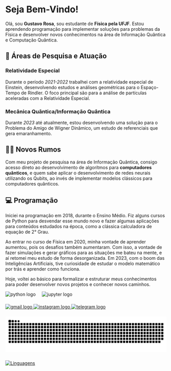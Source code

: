 # Seja Bem-Vindo!
Olá, sou **Gustavo Rosa**, sou estudante de **Física pela UFJF**. Estou aprendendo programação para implementar soluções para problemas da Física e desenvolver novos conhecimentos na área de Informação Quântica e Computação Quântica.

## 🔎 Áreas de Pesquisa e Atuação
### Relatividade Especial
Durante o período *2021-2022* trabalhei com a relatividade especial de Einstein, desenvolvendo estudos e análises geométricas para o Espaço-Tempo de Rindler. O foco principal são para a análise de partículas aceleradas com a Relatividade Especial.

### Mecânica Quântica/Informação Quântica
Durante *2023* até atualmente, estou desenvolvendo uma solução para o Problema do Amigo de Wigner Dinâmico, um estudo de referenciais que gera emaranhamento.

## 🧑‍🔬 Novos Rumos
Com meu projeto de pesquisa na área de Informação Quântica, consigo acesso direto ao desenvolvimento de algorítmos para **computadores quânticos**, e quem sabe aplicar o desenvolvimento de redes neurais utilizando os Qubits, ao invés de implementar modelos clássicos para computadores quânticos.

## 💻 Programação
Iniciei na programação em 2018, durante o Ensino Médio. Fiz alguns cursos de Python para desvendar esse mundo novo e fazer algumas aplicações para conteúdos estudados na época, como a clássica calculadora de equação de 2° Grau. 

Ao entrar no curso de Física em 2020, minha vontade de aprender aumentou, pois os desafios também aumentaram. Com isso, a vontade de fazer simulações e gerar gráficos para as situações me bateu na mente, e aí retomei meu estudo de forma desorganizada. Em 2023, com o boom das Inteligências Artificiais, tive curiosidade de estudar o modelo matemático por trás e aprender como funciona.

Hoje, voltei ao básico para formalizar e estruturar meus conhecimentos para poder desenvolver novos projetos e conhecer novos caminhos.

<div align="left">
  <img src="https://cdn.jsdelivr.net/gh/devicons/devicon/icons/python/python-original.svg" height="40" alt="python logo"  />
  <img width="12" />
  <img src="https://cdn.jsdelivr.net/gh/devicons/devicon/icons/jupyter/jupyter-original.svg" height="40" alt="jupyter logo"  />
</div>

###

<div align="left">
  <a href="ggustavoorosa@gmail.com" target="_blank">
    <img src="https://raw.githubusercontent.com/maurodesouza/profile-readme-generator/master/src/assets/icons/social/gmail/default.svg" width="52" height="40" alt="gmail logo"  />
  </a>
  <a href="https://www.instagram.com/gustavo.orosa" target="_blank">
    <img src="https://raw.githubusercontent.com/maurodesouza/profile-readme-generator/master/src/assets/icons/social/instagram/default.svg" width="52" height="40" alt="instagram logo"  />
  </a>
  <a href="https://t.me/gustavo0rosa" target="_blank">
    <img src="https://raw.githubusercontent.com/maurodesouza/profile-readme-generator/master/src/assets/icons/social/telegram/default.svg" width="52" height="40" alt="telegram logo"  />
  </a>
</div>

###

<img src="https://raw.githubusercontent.com/TheAcoff/TheAcoff/output/snake.svg" alt="Snake animation" />

###

[![Linguagens](https://github-readme-stats.vercel.app/api/top-langs/?username=theacoff)](https://github.com/anuraghazra/github-readme-stats)
